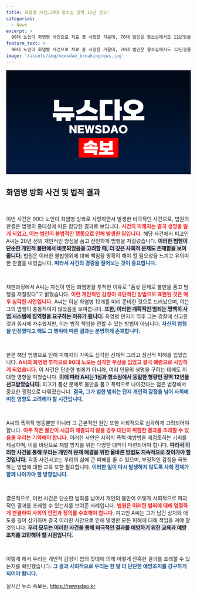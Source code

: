 ```yaml
---
title: 화염병 사건…70대 항소심 징역 12년 선고!
categories:
  - News
excerpt: >
  90대 노인이 화염병 사건으로 치료 중 사망한 가운데, 70대 범인은 항소심에서도 12년형을 유지했다. 원한을 품고 저지른 끔찍한 범행의 실체가 드러나면서, 법의 가혹함이 여전히 빛을 보고 있다. 클릭하여 사건의 전모를 확인하세요!
feature_text: >
  90대 노인이 화염병 사건으로 치료 중 사망한 가운데, 70대 범인은 항소심에서도 12년형을 유지했다. 원한을 품고 저지른 끔찍한 범행의 실체가 드러나면서, 법의 가혹함이 여전히 빛을 보고 있다. 클릭하여 사건의 전모를 확인하세요!
image: '/assets/img/newsdao_breakingnews.jpg'
---
```


<p><img src="/assets/img/newsdao_breakingnews.jpg" alt="cryptoinkorea 속보" /></p>

<h2 data-ke-size="size26">화염병 방화 사건 및 법적 결과</h2>

<p data-ke-size="size16">&nbsp;</p>

<p>이번 사건은 90대 노인이 화염병 방화로 사망하면서 발생한 비극적인 사건으로, 법원의 판결은 범행의 중대성에 따른 합당한 결과로 보입니다. <b><span style="color: #ee2323;">사건의 피해자는 결국 생명을 잃게 되었고, 이는 범인의 불법적인 행동으로 인해 발생한 일입니다.</span></b> 해당 사건에서 피고인 A씨는 20년 전의 개인적인 앙심을 품고 잔인하게 범행을 저질렀습니다. <b><span style="background-color: #21538527;">이러한 범행이 단순한 개인적 불만에서 비롯되었음을 고려할 때, 더 깊은 사회적 문제도 존재함을 보여줍니다.</span></b> 법원은 이러한 불법행위에 대해 책임을 명확히 해야 할 필요성을 느끼고 유의미한 판결을 내렸습니다. <b><span style="color: #1a5490;">따라서 사건의 경중을 짚어보는 것이 중요합니다.</span></b></p>

<p data-ke-size="size16">&nbsp;</p>

<p>재판과정에서 A씨는 자신이 만든 화염병을 투척한 이유로 "품삯 문제로 불만을 품고 범행을 저질렀다"고 밝혔습니다. <b><span style="color: #ee2323;">이런 개인적인 감정이 극단적인 방법으로 표현된 것은 매우 심각한 사안입니다.</span></b> A씨는 이날 화염병 12개를 미리 준비한 것으로 드러났으며, 이는 그의 범행이 충동적이지 않았음을 보여줍니다. <b><span style="background-color: #21538527;">또한, 이러한 계획적인 범죄는 명백히 사법 시스템에 징역형을 요구하는 이유가 됩니다.</span></b> 화염병 던지기 직후 그는 경찰에 신고한 것과 동시에 자수했지만, 이는 법적 책임을 면할 수 있는 방법이 아닙니다. <b><span style="color: #1a5490;">자신의 범행을 인정했다고 해도 그 행위에 따른 결과는 분명하게 존재합니다.</span></b></p>

<p data-ke-size="size16">&nbsp;</p>

<p>한편 해당 범행으로 인해 피해자의 가족도 심각한 신체적 그리고 정신적 피해를 입었습니다. <b><span style="color: #ee2323;">A씨의 화염병 투척으로 90대 노모는 심각한 부상을 입었고 결국 폐렴으로 사망하게 되었습니다.</span></b> 이 사건은 단순한 범죄가 아니라, 여러 인물의 생명을 구하는 데에도 지대한 영향을 미쳤습니다. <b><span style="background-color: #21538527;">이에 따라 A씨는 1심과 항소심에서 동일한 형량인 징역 12년을 선고받았습니다.</span></b> 피고가 품삯 문제로 불만을 품고 폭력으로 나아갔다는 점은 법정에서 중요한 쟁점으로 다뤄졌습니다. <b><span style="color: #1a5490;">결국, 그가 범한 범죄는 단지 개인적 감정을 넘어 사회에 미친 영향도 고려해야 할 시간입니다.</span></b></p>

<p data-ke-size="size16">&nbsp;</p>

<p>A씨의 폭력적 행동뿐만 아니라 그 근본적인 원인 또한 사회적으로 심각하게 고려되어야 합니다. <b><span style="color: #ee2323;">아주 작은 불만이 시급히 해결되지 않을 경우 대단히 위험한 결과를 초래할 수 있음을 우리는 기억해야 합니다.</span></b> 이러한 사안은 사회의 폭력 예방법을 재검토하는 기회를 제공하며, 이를 바탕으로 재발 방지를 위한 다양한 대책이 마련되어야 합니다. <b><span style="background-color: #21538527;">따라서 이러한 사건을 통해 우리는 개인적 문제 해결을 위한 올바른 방법도 지속적으로 찾아가야 할 것입니다.</span></b> 각종 사건사고는 우리의 삶에 큰 피해를 줄 수 있으며, 부정적인 감정을 극복하는 방법에 대한 교육 또한 필요합니다. <b><span style="color: #1a5490;">이러한 일이 다시 발생하지 않도록 사회 전체가 함께 나아가야 할 방향입니다.</span></b></p>

<p data-ke-size="size16">&nbsp;</p>

<p>결론적으로, 이번 사건은 단순한 범죄를 넘어서 개인의 불만이 어떻게 사회적으로 파괴적인 결과를 초래할 수 있는지를 보여준 사례입니다. <b><span style="color: #ee2323;">법원은 이러한 범죄에 대해 엄정하게 판결하여 사회의 안전과 정의를 수호해야 합니다.</span></b> 피고인 A씨는 그가 남긴 상처와 애도를 깊이 상기하며 결국 이러한 사안으로 인해 발생한 모든 피해에 대해 책임을 져야 할 것입니다. <b><span style="background-color: #21538527;">우리 모두는 이러한 사건을 통해 비극적인 결과를 예방하기 위한 교육과 예방조치를 고민해야 할 시점입니다.</span></b> </p>

<p data-ke-size="size16">&nbsp;</p>

<p>이렇게 해서 우리는 개인적 감정이 법의 잣대에 의해 어떻게 잔혹한 결과를 초래할 수 있는지를 확인했습니다. <b><span style="color: #1a5490;">그 결과 사회적으로 우리는 한 발 더 단단한 예방조치를 강구하게 되어야 합니다.</span></b></p>
실시간 뉴스 속보는, <a href="https://newsdao.kr" rel="dofollow">https://newsdao.kr</a>


